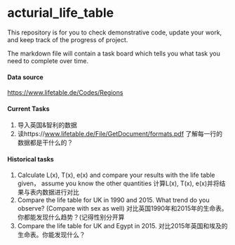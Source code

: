 # acturial_life_table

This repository is for you to check demonstrative code, update your work, and keep track of the progress of project.

The markdown file will contain a task board which tells you what task you need to complete over time.
#### Data source
https://www.lifetable.de/Codes/Regions 


#### Current Tasks
1. 导入英国&智利的数据
2. 读https://www.lifetable.de/File/GetDocument/formats.pdf   了解每一行的数据都是干什么的？



#### Historical tasks
1. Calculate L(x), T(x), e(x) and compare your results with the life table given， assume you know the other quantities 计算L(x), T(x), e(x)并将结果与表内数据进行对比
2. Compare the life table for UK in 1990 and 2015. What trend do you observe? (Compare with sex as well) 对比英国1990年和2015年的生命表。你都能发现什么趋势？(记得性别分开算
3. Compare the life table for UK and Egypt in 2015. 对比2015年英国和埃及的生命表。你能发现什么？
